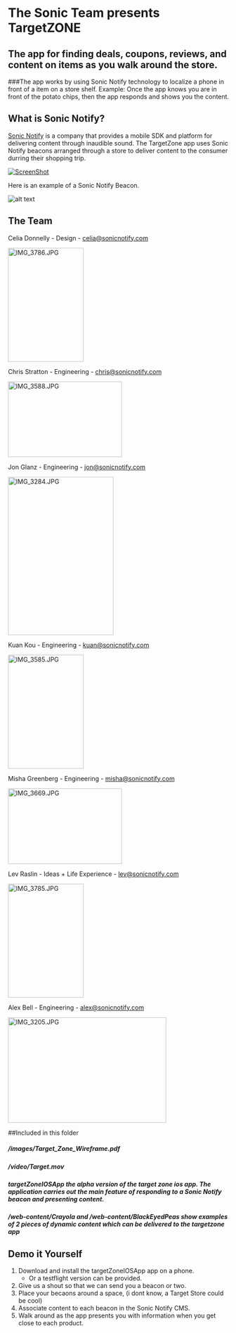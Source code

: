 # The Sonic Team presents TargetZONE
## The app for finding deals, coupons, reviews, and content on items as you walk around the store. 
###The app works by using Sonic Notify technology to localize a phone in front of a item on a store shelf. Example: Once the app knows you are in front of the potato chips, then the app responds and shows you the content. 

## What is Sonic Notify?
[Sonic Notify](http://www.sonicnotify.com) is a company that provides a mobile SDK and platform for delivering content through inaudible sound. The TargetZone app uses Sonic Notify beacons arranged through a store to deliver content to the consumer durring their shopping trip. 

[![ScreenShot](http://sonic-content.s3.amazonaws.com/Screen%20Shot%202013-04-30%20at%208.52.49%20PM.png)](https://vimeo.com/64251629)

Here is an example of a Sonic Notify Beacon. 

![alt text](http://media.tumblr.com/9082cf5822a0b78a7fb414dcaab29438/tumblr_inline_mhk9nadOWo1qz4rgp.png "Sonic Notify Beacon")

## The Team

Celia Donnelly - Design - celia@sonicnotify.com

<a href="http://www.flickr.com/photos/sonicnotify/8697103772/" title="IMG_3786.JPG by SN LABS, on Flickr"><img src="http://farm9.staticflickr.com/8255/8697103772_f34eb2e671_o.jpg" width="172" height="259" alt="IMG_3786.JPG"></a>

Chris Stratton - Engineering - chris@sonicnotify.com

<a href="http://www.flickr.com/photos/sonicnotify/8519106913/" title="IMG_3588.JPG by SN LABS, on Flickr"><img src="http://farm9.staticflickr.com/8367/8519106913_739018c045_o.jpg" width="259" height="172" alt="IMG_3588.JPG"></a>

Jon Glanz - Engineering - jon@sonicnotify.com

<a href="http://www.flickr.com/photos/sonicnotify/8267731750/" title="IMG_3284.JPG by SN LABS, on Flickr"><img src="http://farm9.staticflickr.com/8498/8267731750_82cd113dbc_o.jpg" width="240" height="360" alt="IMG_3284.JPG"></a>

Kuan Kou - Engineering - kuan@sonicnotify.com

<a href="http://www.flickr.com/photos/sonicnotify/8519077127/" title="IMG_3585.JPG by SN LABS, on Flickr"><img src="http://farm9.staticflickr.com/8103/8519077127_97c24bcf52_o.jpg" width="172" height="259" alt="IMG_3585.JPG"></a>

Misha Greenberg - Engineering - misha@sonicnotify.com

<a href="http://www.flickr.com/photos/sonicnotify/8555445696/" title="IMG_3669.JPG by SN LABS, on Flickr"><img src="http://farm9.staticflickr.com/8384/8555445696_11aa3739e3_o.jpg" width="259" height="172" alt="IMG_3669.JPG"></a>

Lev Raslin - Ideas + Life Experience - lev@sonicnotify.com

<a href="http://www.flickr.com/photos/sonicnotify/8697097744/" title="IMG_3785.JPG by SN LABS, on Flickr"><img src="http://farm9.staticflickr.com/8538/8697097744_81a45f01dd_o.jpg" width="172" height="259" alt="IMG_3785.JPG"></a>

Alex Bell - Engineering - alex@sonicnotify.com

<a href="http://www.flickr.com/photos/sonicnotify/8221524465/" title="IMG_3205.JPG by SN LABS, on Flickr"><img src="http://farm9.staticflickr.com/8060/8221524465_5edd52ff15_o.jpg" width="360" height="240" alt="IMG_3205.JPG"></a>

##Included in this folder
##### /images/Target_Zone_Wireframe.pdf
##### /video/Target.mov 
##### targetZoneIOSApp the alpha version of the target zone ios app. The application carries out the main feature of responding to a Sonic Notify beacon and presenting content.
##### /web-content/Crayola and /web-content/BlackEyedPeas show examples of 2 pieces of dynamic content which can be delivered to the targetzone app

## Demo it Yourself
1. Download and install the targetZoneIOSApp app on a phone.
   * Or a testflight version can be provided.
2. Give us a shout so that we can send you a beacon or two. 
3. Place your becaons around a space, (i dont know, a Target Store could be cool)
4. Associate content to each beacon in the Sonic Notify CMS. 
5. Walk around as the app presents you with information when you get close to each product. 


